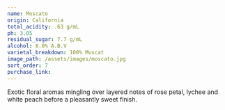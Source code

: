 ```yaml
---
name: Moscato
origin: California
total_acidity: .63 g/mL
ph: 3.05
residual_sugar: 7.7 g/mL
alcohol: 8.0% A.B.V
varietal_breakdown: 100% Muscat
image_path: /assets/images/moscato.jpg
sort_order: 7
purchase_link:
---
```


Exotic floral aromas mingling over layered notes of rose petal, lychee and white peach before a pleasantly sweet finish.